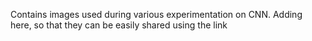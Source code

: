 Contains images used during various experimentation on CNN. Adding here, so that they can be easily shared using the link
